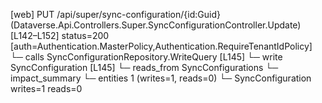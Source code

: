 [web] PUT /api/super/sync-configuration/{id:Guid}  (Dataverse.Api.Controllers.Super.SyncConfigurationController.Update)  [L142–L152] status=200 [auth=Authentication.MasterPolicy,Authentication.RequireTenantIdPolicy]
  └─ calls SyncConfigurationRepository.WriteQuery [L145]
  └─ write SyncConfiguration [L145]
    └─ reads_from SyncConfigurations
  └─ impact_summary
    └─ entities 1 (writes=1, reads=0)
      └─ SyncConfiguration writes=1 reads=0

